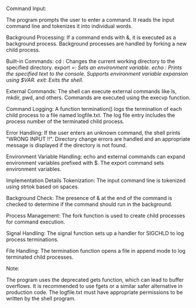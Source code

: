 Command Input:

The program prompts the user to enter a command.
It reads the input command line and tokenizes it into individual words.

Background Processing:
If a command ends with &, it is executed as a background process.
Background processes are handled by forking a new child process.

Built-in Commands:
cd <directory>: Changes the current working directory to the specified directory.
export <VAR>=<value>: Sets an environment variable.
echo <text>: Prints the specified text to the console. Supports environment variable expansion using $VAR.
exit: Exits the shell.

External Commands:
The shell can execute external commands like ls, mkdir, pwd, and others.
Commands are executed using the execvp function.

Command Logging:
A function termination() logs the termination of each child process to a file named logfile.txt.
The log file entry includes the process number of the terminated child process.

Error Handling:
If the user enters an unknown command, the shell prints "WRONG INPUT !!".
Directory change errors are handled and an appropriate message is displayed if the directory is not found.

Environment Variable Handling:
echo and external commands can expand environment variables prefixed with $.
The export command sets environment variables.

Implementation Details
Tokenization: The input command line is tokenized using strtok based on spaces.

Background Check: The presence of & at the end of the command is checked to determine if the command should run in the background.

Process Management: The fork function is used to create child processes for command execution.

Signal Handling: The signal function sets up a handler for SIGCHLD to log process terminations.

File Handling: The termination function opens a file in append mode to log terminated child processes.

Note:

The program uses the deprecated gets function, which can lead to buffer overflows. It is recommended to use fgets or a similar safer alternative in production code.
The logfile.txt must have appropriate permissions to be written by the shell program.
